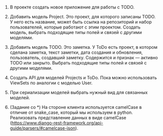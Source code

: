 1. В проекте создать новое приложение для работы с TODO.

2. Добавить модель Project. Это проект, для которого записаны TODO. У него 
    есть название, может быть ссылка на репозиторий и набор пользователей, 
    которые работают с этим проектом. Создать модель, выбрать подходящие 
    типы полей и связей с другими моделями.

3. Добавить модель TODO. Это заметка. У ToDo есть проект, в котором сделана 
    заметка, текст заметки, дата создания и обновления, пользователь, 
    создавший заметку. Содержится и признак — активно TODO или закрыто. 
    Выбрать подходящие типы полей и связей с другими моделями.

4. Создать API для моделей Projects и ToDo. Пока можно использовать 
    ViewSets по аналогии с моделью User.

5. При сериализации моделей выбрать нужный вид для связанных моделей.

6. (Задание со *) На стороне клиента используется camelCase в отличие от 
    snake_case, который мы используем в python. Реализовать представление 
    данных в виде camelCase 
(https://www.django-rest-framework.org/api-guide/parsers/#camelcase-json).
 